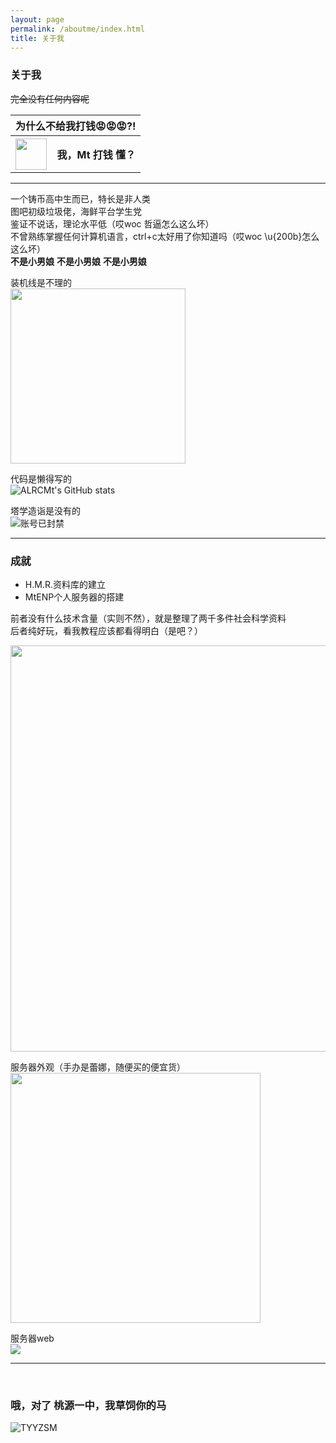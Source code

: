 ```yaml
---
layout: page
permalink: /aboutme/index.html
title: 关于我
---
```


### 关于我

~~完全没有任何内容呢~~
<table>
<tr>
<th colspan=2>为什么不给我打钱😡😡😡?!</th>
</tr>
<tr>
<th><a href="https://alrcmt.github.io/images/wxlll.jpg"><img width="50" height="50" src="https://alrcmt.github.io/images/wechatpay.png"></a></th>
<th>我，Mt 打钱 懂？</th>
</tr>
</table>
<hr />

一个铸币高中生而已，特长是非人类  
图吧初级垃圾佬，海鲜平台学生党  
鉴证不说话，理论水平低（哎woc 哲逼怎么这么坏）  
不曾熟练掌握任何计算机语言，ctrl+c太好用了你知道吗（哎woc \u{200b}怎么这么坏）  
**不是小男娘** **不是小男娘** **不是小男娘**


装机线是不理的  
<img src="https://alrcmt.github.io/images/server_open.jpg" width="280px">

代码是懒得写的  
![ALRCMt's GitHub stats](https://github-readme-stats.vercel.app/api?username=ALRCMt&show_icons=true&theme=cobalt)

塔学造诣是没有的  
<img src="https://alrcmt.github.io/images/ban.png" alt="账号已封禁">

<hr />

### 成就

- H.M.R.资料库的建立
- MtENP个人服务器的搭建

前者没有什么技术含量（实则不然），就是整理了两千多件社会科学资料  
后者纯好玩，看我教程应该都看得明白（是吧？）  

<img src="https://alrcmt.github.io/images/hmr_data.png" width="650px">

服务器外观（手办是蕾娜，随便买的便宜货）  
<img src="https://alrcmt.github.io/images/server_over.png" height="400px">

服务器web  
<img src="https://alrcmt.github.io/images/MtENP_web.png" >
<hr />

<br />
<h3>哦，对了 桃源一中，我草饲你的马</h3>

<img src="https://alrcmt.github.io/images/tyyz.jpg" alt="TYYZSM">
